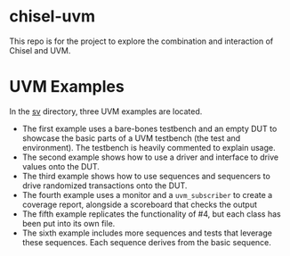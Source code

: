 # chisel-uvm

This repo is for the project to explore the combination and interaction of Chisel
and UVM.


# UVM Examples
In the [sv](sv) directory, three UVM examples are located.

* The first example uses a bare-bones testbench and an empty DUT to showcase the basic parts of a UVM testbench (the test and environment). The testbench is heavily commented to explain usage.
* The second example shows how to use a driver and interface to drive values onto the DUT. 
* The third example shows how to use sequences and sequencers to drive randomized transactions onto the DUT.
* The fourth example uses a monitor and a `uvm_subscriber` to create a coverage report, alongside a scoreboard that checks the output
* The fifth example replicates the functionality of #4, but each class has been put into its own file.
* The sixth example includes more sequences and tests that leverage these sequences. Each sequence derives from the basic sequence.